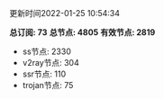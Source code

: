 更新时间2022-01-25 10:54:34

**总订阅: 73**
**总节点: 4805**
**有效节点: 2819**
- ss节点: 2330
- v2ray节点: 304
- ssr节点: 110
- trojan节点: 75
